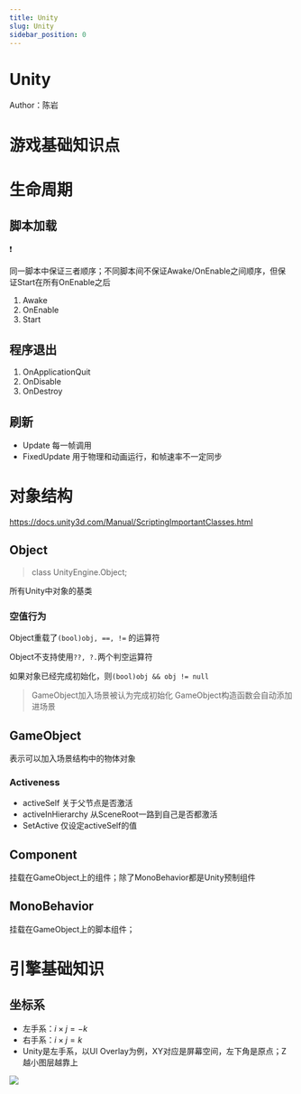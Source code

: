 ```yaml
---
title: Unity
slug: Unity
sidebar_position: 0
---
```



# Unity

Author：陈岩

# 游戏基础知识点

# 生命周期

## 脚本加载

<div class="callout callout-bg-2 callout-border-2">
<div class='callout-emoji'>❗</div>
<p>同一脚本中保证三者顺序；不同脚本间不保证Awake/OnEnable之间顺序，但保证Start在所有OnEnable之后</p>
</div>

1. Awake
2. OnEnable
3. Start

## 程序退出

1. OnApplicationQuit
2. OnDisable
3. OnDestroy

## 刷新

- Update 每一帧调用
- FixedUpdate 用于物理和动画运行，和帧速率不一定同步

# 对象结构

https://docs.unity3d.com/Manual/ScriptingImportantClasses.html

## Object

> class UnityEngine.Object;

所有Unity中对象的基类

### 空值行为

Object重载了`(bool)obj, ==, !=` 的运算符

Object不支持使用`??, ?.`两个判空运算符

如果对象已经完成初始化，则`(bool)obj && obj != null`

> GameObject加入场景被认为完成初始化
> GameObject构造函数会自动添加进场景

## GameObject

表示可以加入场景结构中的物体对象

### Activeness

- activeSelf 关于父节点是否激活
- activeInHierarchy 从SceneRoot一路到自己是否都激活
- SetActive 仅设定activeSelf的值

## Component

挂载在GameObject上的组件；除了MonoBehavior都是Unity预制组件

## MonoBehavior

挂载在GameObject上的脚本组件；

# 引擎基础知识

## 坐标系

- 左手系：$i \times j = -k$
- 右手系：$i \times j = k$
- Unity是左手系，以UI Overlay为例，XY对应是屏幕空间，左下角是原点；Z越小图层越靠上

![](/assets/H3VUbgd2cotFVnxmxalc84Qgnwd.png)

